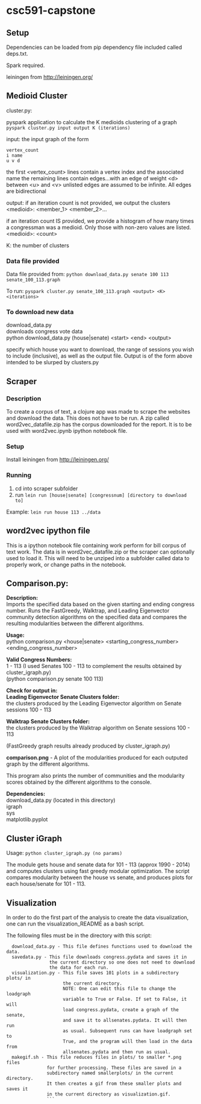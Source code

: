 # csc591-capstone

## Setup

Dependencies can be loaded from pip dependency file included called deps.txt.

Spark required.

leiningen from http://leiningen.org/

## Medioid Cluster
cluster.py:

pyspark application to calculate the K medioids clustering of a graph
```pyspark cluster.py input output K (iterations)```

input: the input graph of the form
```
vertex_count
i name
u v d
```

the first &lt;vertex_count&gt; lines contain a vertex index and the associated name
the remaining lines contain edges...with an edge of weight &lt;d&gt; between &lt;u&gt; and &lt;v&gt;
unlisted edges are assumed to be infinite. All edges are bidirectional

output: if an iteration count is not provided, we output the clusters
&lt;medioid&gt;: &lt;member_1&gt; &lt;member_2&gt;...

if an iteration count IS provided, we provide a histogram of how many times a congressman was a medioid. Only those with non-zero values are listed.<br>
&lt;medioid&gt;: &lt;count&gt;

K: the number of clusters

### Data file provided

Data file provided from:
```python download_data.py senate 100 113 senate_100_113.graph```

To run:
```pyspark cluster.py senate_100_113.graph <output> <K> <iterations>```

### To download new data
download_data.py<br>
downloads congress vote data<br>
python download_data.py (house|senate) &lt;start&gt; &lt;end&gt; &lt;output&gt;

specify which house you want to download, the range of sessions you wish to include (inclusive), as well as the output file. Output is of the form above intended to be slurped by clusters.py



## Scraper

### Description

To create a corpus of text, a clojure app was made to scrape the websites and download the data. This does not have to be run. A zip called word2vec_datafile.zip has the corpus downloaded for the report. It is to be used with word2vec.ipynb ipython notebook file.

### Setup

Install leiningen from http://leiningen.org/

### Running

1. cd into scraper subfolder
2. run 
``` lein run [house|senate] [congressnum] [directory to download to] ```

Example:
``` lein run house 113 ../data ```

## word2vec ipython file

This is a ipython notebook file containing work perform for bill corpus of text work. The data is in word2vec_datafile.zip or the scraper can optionally used to load it. This will need to be unziped into a subfolder called data to properly work, or change paths in the notebook.

## Comparison.py:

**Description:**<br>
Imports the specified data based on the given starting and ending congress number.
Runs the FastGreedy, Walktrap, and Leading Eigenvector community detection algorithms
on the specified data and compares the resulting modularities between the different algorithms.

**Usage:**<br>
python comparison.py &lt;house|senate&gt; &lt;starting_congress_number&gt; &lt;ending_congress_number&gt;<br>

**Valid Congress Numbers:**<br>
1 - 113 (I used Senates 100 - 113 to complement the results obtained by cluster_igraph.py)<br>
(python comparison.py senate 100 113)

**Check for output in:**<br>
**Leading Eigenvector Senate Clusters folder:**<br> the clusters produced by the Leading Eigenvector algorithm on Senate sessions 100 - 113

**Walktrap Senate Clusters folder:**<br> the clusters produced by the Walktrap algorithm on Senate sessions 100 - 113

(FastGreedy graph results already produced by cluster_igraph.py)

**comparison.png** - A plot of the modularities produced for each outputed graph by the different algorithms. 

This program also prints the number of communities and the modularity scores
obtained by the different algorithms to the console.

**Dependencies:**<br>
download_data.py (located in this directory)<br>
igraph<br>
sys<br>
matplotlib.pyplot

## Cluster iGraph

Usage: ```python cluster_igraph.py (no params)```

The module gets house and senate data for 101 - 113 (approx 1990 - 2014) and computes clusters
using fast greedy modular optimization. The script compares modularity between the house vs senate,
and produces plots for each house/senate for 101 - 113.

## Visualization

In order to do the first part of the analysis to create the data 
 visualization, one can run the visualization_README as a bash script. 
 
 The following files must be in the directory with this script:
 ```
   download_data.py - This file defines functions used to download the data.
   savedata.py - This file downloads congress.pydata and saves it in 
                 the current directory so one does not need to download
                 the data for each run.
   visualization.py - This file saves 101 plots in a subdirectory plots/ in
                      the current directory. 
                      NOTE: One can edit this file to change the loadgraph
                      variable to True or False. If set to False, it will
                      load congress.pydata, create a graph of the senate,
                      and save it to allsenates.pydata. It will then run
                      as usual. Subsequent runs can have loadgraph set to
                      True, and the program will then load in the data from
                      allsenates.pydata and then run as usual. 
   makegif.sh - This file reduces files in plots/ to smaller *.png files 
                for further processing. These files are saved in a 
                subdirectory named smallerplots/ in the current directory.
                It then creates a gif from these smaller plots and saves it
                in the current directory as visualization.gif.
                ```

